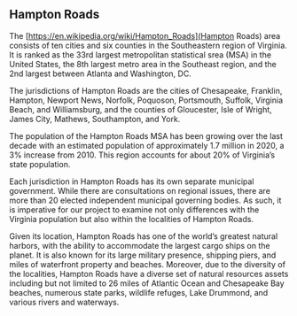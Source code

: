 ## **Hampton Roads**

The [https://en.wikipedia.org/wiki/Hampton_Roads](Hampton Roads) area 
consists of ten cities and six counties in the Southeastern region of Virginia.
It is ranked as the 33rd largest metropolitan statistical srea (MSA) in the United States,
the 8th largest metro area in the Southeast region, and the 2nd largest between Atlanta and Washington, DC.

The jurisdictions of Hampton Roads are the cities of Chesapeake, Franklin, Hampton,
Newport News, Norfolk, Poquoson, Portsmouth, Suffolk, Virginia Beach, and Williamsburg,
and the counties of Gloucester, Isle of Wright, James City, Mathews, Southampton, and York.

The population of the Hampton Roads MSA has been growing over the last decade with an
estimated population of approximately 1.7 million in 2020, a 3% increase from 2010. This
region accounts for about 20% of Virginia’s state population.

Each jurisdiction in Hampton Roads has its own separate municipal government. While
there are consultations on regional issues, there are more than 20 elected independent
municipal governing bodies. As such, it is imperative for our project to examine not only
differences with the Virginia population but also within the localities of Hampton Roads.

Given its location, Hampton Roads has one of the world’s greatest natural harbors,
with the ability to accommodate the largest cargo ships on the planet.  It is also known
for its large military presence, shipping piers, and miles of waterfront property and beaches.
Moreover, due to the diversity of the localities, Hampton Roads have a diverse set of natural
resources assets including but not limited to 26 miles of Atlantic Ocean and Chesapeake
Bay beaches, numerous state parks, wildlife refuges, Lake Drummond, and various rivers and waterways.
